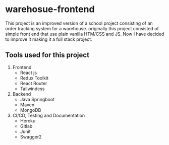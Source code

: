 # warehosue-frontend

This project is an improved version of a school project consisting of an order tracking system for a warehouse.
originally this project consisted of simple front end that use plain vanilla HTM/CSS and JS. Now I have decided to improve it making it a full stack project.

## Tools used for this project
1. Frontend
   - React js
   - Redux Toolkit
   - React Router
   - Tailwindcss
2. Backend
   - Java Springboot
   - Maven
   - MongoDB
3. CI/CD, Testing and Documentation
   - Heroku 
   - Gitlab
   - Junit
   - Swagger2
 
